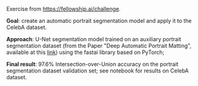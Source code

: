 Exercise from https://fellowship.ai/challenge.

**Goal**: create an automatic portrait segmentation model and apply it to the CelebA dataset.

**Approach**: U-Net segmentation model trained on an auxiliary portrait segmentation dataset (from the Paper "Deep Automatic Portrait Matting", available at this [link](http://xiaoyongshen.me/webpages/webpage_automatting/)) using the fastai library based on PyTorch; 

**Final result**: 97.6% Intersection-over-Union accuracy on the portrait segmentation dataset validation set; see notebook for results on CelebA dataset.
